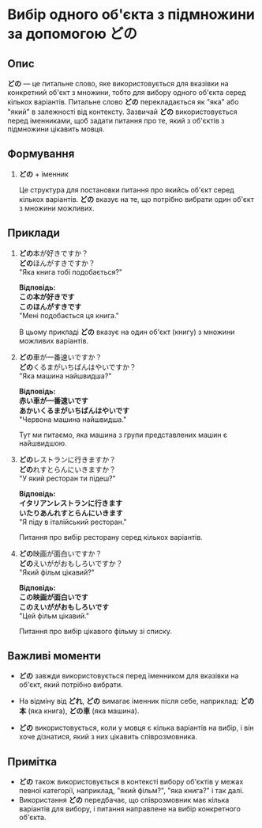 # Вибір одного об'єкта з підмножини за допомогою **どの**

## Опис

**どの** — це питальне слово, яке використовується для вказівки на конкретний об'єкт з множини, тобто для вибору одного об'єкта серед кількох варіантів. Питальне слово **どの** перекладається як "яка" або "який" в залежності від контексту. Зазвичай **どの** використовується перед іменниками, щоб задати питання про те, який з об'єктів з підмножини цікавить мовця.

## Формування

1. **どの** + іменник

   Це структура для постановки питання про якийсь об'єкт серед кількох варіантів. **どの** вказує на те, що потрібно вибрати один об'єкт з множини можливих.

## Приклади

1. **どの**本が好きですか？  
   **どの**ほんがすきですか？  
   "Яка книга тобі подобається?"

   **Відповідь:**  
   **この本が好きです**  
   **このほんがすきです**  
   "Мені подобається ця книга."

   В цьому прикладі **どの** вказує на один об'єкт (книгу) з множини можливих варіантів.

2. **どの**車が一番速いですか？  
   **どの**くるまがいちばんはやいですか？  
   "Яка машина найшвидша?"

   **Відповідь:**  
   **赤い車が一番速いです**  
   **あかいくるまがいちばんはやいです**  
   "Червона машина найшвидша."

   Тут ми питаємо, яка машина з групи представлених машин є найшвидшою.

3. **どの**レストランに行きますか？  
   **どの**れすとらんにいきますか？  
   "У який ресторан ти підеш?"

   **Відповідь:**  
   **イタリアンレストランに行きます**  
   **いたりあんれすとらんにいきます**  
   "Я піду в італійський ресторан."

   Питання про вибір ресторану серед кількох варіантів.

4. **どの**映画が面白いですか？  
   **どの**えいががおもしろいですか？  
   "Який фільм цікавий?"

   **Відповідь:**  
   **この映画が面白いです**  
   **このえいががおもしろいです**  
   "Цей фільм цікавий."

   Питання про вибір цікавого фільму зі списку.

## Важливі моменти

- **どの** завжди використовується перед іменником для вказівки на об'єкт, який потрібно вибрати.
- На відміну від **どれ**, **どの** вимагає іменник після себе, наприклад: **どの本** (яка книга), **どの車** (яка машина).
  
- **どの** використовується, коли у мовця є кілька варіантів на вибір, і він хоче дізнатися, який з них цікавить співрозмовника.

## Примітка

- **どの** також використовується в контексті вибору об'єктів у межах певної категорії, наприклад, "який фільм?", "яка книга?" і так далі.
- Використання **どの** передбачає, що співрозмовник має кілька варіантів для вибору, і питання направлене на вибір конкретного об'єкта.